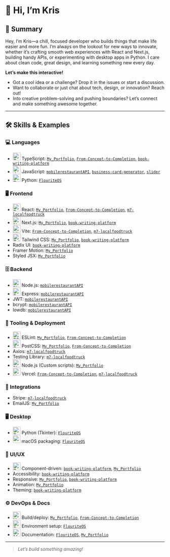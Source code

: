 # 👋 Hi, I’m Kris

## 🚀 Summary

Hey, I’m Kris—a chill, focused developer who builds things that make life easier and more fun. I’m always on the lookout for new ways to innovate, whether it’s crafting smooth web experiences with React and Next.js, building handy APIs, or experimenting with desktop apps in Python. I care about clean code, great design, and learning something new every day.

**Let’s make this interactive!**
- Got a cool idea or a challenge? Drop it in the issues or start a discussion.
- Want to collaborate or just chat about tech, design, or innovation? Reach out!
- Into creative problem-solving and pushing boundaries? Let’s connect and make something awesome together.

---

## 🛠️ Skills & Examples

### 💻 Languages
- <img src="https://cdn.jsdelivr.net/gh/devicons/devicon/icons/typescript/typescript-original.svg" width="24" alt="TypeScript"/> TypeScript: [`My_Portfolio`](https://github.com/imKrisK/My_Portfolio), [`From-Concept-to-Completion`](https://github.com/imKrisK/From-Concept-to-Completion), [`book-writing-platform`](https://github.com/imKrisK/book-writing-platform)
- <img src="https://cdn.jsdelivr.net/gh/devicons/devicon/icons/javascript/javascript-original.svg" width="24" alt="JavaScript"/> JavaScript: [`mobilerestaurantAPI`](https://github.com/imKrisK/mobilerestaurantAPI), [`business-card-generator`](https://github.com/imKrisK/business-card-generator), [`slider`](https://github.com/imKrisK/slider)
- <img src="https://cdn.jsdelivr.net/gh/devicons/devicon/icons/python/python-original.svg" width="24" alt="Python"/> Python: [`FlouriteOS`](https://github.com/imKrisK/FlouriteOS)

### 🖥️ Frontend
- <img src="https://cdn.jsdelivr.net/gh/devicons/devicon/icons/react/react-original.svg" width="24" alt="React"/> React: [`My_Portfolio`](https://github.com/imKrisK/My_Portfolio), [`From-Concept-to-Completion`](https://github.com/imKrisK/From-Concept-to-Completion), [`m7-localfoodtruck`](https://github.com/imKrisK/m7-localfoodtruck)
- <img src="https://cdn.jsdelivr.net/gh/devicons/devicon/icons/nextjs/nextjs-original.svg" width="24" alt="Next.js"/> Next.js: [`My_Portfolio`](https://github.com/imKrisK/My_Portfolio), [`book-writing-platform`](https://github.com/imKrisK/book-writing-platform)
- <img src="https://cdn.jsdelivr.net/gh/devicons/devicon/icons/vite/vite-original.svg" width="24" alt="Vite"/> Vite: [`From-Concept-to-Completion`](https://github.com/imKrisK/From-Concept-to-Completion), [`m7-localfoodtruck`](https://github.com/imKrisK/m7-localfoodtruck)
- <img src="https://cdn.jsdelivr.net/gh/devicons/devicon/icons/tailwindcss/tailwindcss-plain.svg" width="24" alt="Tailwind CSS"/> Tailwind CSS: [`My_Portfolio`](https://github.com/imKrisK/My_Portfolio), [`book-writing-platform`](https://github.com/imKrisK/book-writing-platform)
- Radix UI: [`book-writing-platform`](https://github.com/imKrisK/book-writing-platform)
- Framer Motion: [`My_Portfolio`](https://github.com/imKrisK/My_Portfolio)
- Styled JSX: [`My_Portfolio`](https://github.com/imKrisK/My_Portfolio)

### 🗄️ Backend
- <img src="https://cdn.jsdelivr.net/gh/devicons/devicon/icons/nodejs/nodejs-original.svg" width="24" alt="Node.js"/> Node.js: [`mobilerestaurantAPI`](https://github.com/imKrisK/mobilerestaurantAPI)
- <img src="https://cdn.jsdelivr.net/gh/devicons/devicon/icons/express/express-original.svg" width="24" alt="Express"/> Express: [`mobilerestaurantAPI`](https://github.com/imKrisK/mobilerestaurantAPI)
- JWT: [`mobilerestaurantAPI`](https://github.com/imKrisK/mobilerestaurantAPI)
- bcrypt: [`mobilerestaurantAPI`](https://github.com/imKrisK/mobilerestaurantAPI)
- lowdb: [`mobilerestaurantAPI`](https://github.com/imKrisK/mobilerestaurantAPI)

### 🧰 Tooling & Deployment
- <img src="https://cdn.jsdelivr.net/gh/devicons/devicon/icons/eslint/eslint-original.svg" width="24" alt="ESLint"/> ESLint: [`My_Portfolio`](https://github.com/imKrisK/My_Portfolio), [`From-Concept-to-Completion`](https://github.com/imKrisK/From-Concept-to-Completion)
- <img src="https://cdn.jsdelivr.net/gh/devicons/devicon/icons/postcss/postcss-plain.svg" width="24" alt="PostCSS"/> PostCSS: [`My_Portfolio`](https://github.com/imKrisK/My_Portfolio), [`From-Concept-to-Completion`](https://github.com/imKrisK/From-Concept-to-Completion)
- Axios: [`m7-localfoodtruck`](https://github.com/imKrisK/m7-localfoodtruck)
- Testing Library: [`m7-localfoodtruck`](https://github.com/imKrisK/m7-localfoodtruck)
- <img src="https://cdn.jsdelivr.net/gh/devicons/devicon/icons/nodejs/nodejs-original.svg" width="24" alt="Node.js"/> Node.js (Custom scripts): [`My_Portfolio`](https://github.com/imKrisK/My_Portfolio)
- <img src="https://cdn.jsdelivr.net/gh/devicons/devicon/icons/vercel/vercel-original.svg" width="24" alt="Vercel"/> Vercel: [`From-Concept-to-Completion`](https://github.com/imKrisK/From-Concept-to-Completion), [`m7-localfoodtruck`](https://github.com/imKrisK/m7-localfoodtruck)

### 🔌 Integrations
- Stripe: [`m7-localfoodtruck`](https://github.com/imKrisK/m7-localfoodtruck)
- EmailJS: [`My_Portfolio`](https://github.com/imKrisK/My_Portfolio)

### 🖥️ Desktop
- <img src="https://cdn.jsdelivr.net/gh/devicons/devicon/icons/python/python-original.svg" width="24" alt="Python"/> Python (Tkinter): [`FlouriteOS`](https://github.com/imKrisK/FlouriteOS)
- <img src="https://cdn.jsdelivr.net/gh/devicons/devicon/icons/apple/apple-original.svg" width="24" alt="macOS"/> macOS packaging: [`FlouriteOS`](https://github.com/imKrisK/FlouriteOS)

### 🎨 UI/UX
- <img src="https://cdn.jsdelivr.net/gh/devicons/devicon/icons/react/react-original.svg" width="24" alt="React"/> Component-driven: [`book-writing-platform`](https://github.com/imKrisK/book-writing-platform), [`My_Portfolio`](https://github.com/imKrisK/My_Portfolio)
- Accessibility: [`book-writing-platform`](https://github.com/imKrisK/book-writing-platform)
- Responsive: [`My_Portfolio`](https://github.com/imKrisK/My_Portfolio), [`book-writing-platform`](https://github.com/imKrisK/book-writing-platform)
- Animation: [`My_Portfolio`](https://github.com/imKrisK/My_Portfolio)
- Theming: [`book-writing-platform`](https://github.com/imKrisK/book-writing-platform)

### ⚙️ DevOps & Docs
- <img src="https://cdn.jsdelivr.net/gh/devicons/devicon/icons/vercel/vercel-original.svg" width="24" alt="Vercel"/> Build/deploy: [`My_Portfolio`](https://github.com/imKrisK/My_Portfolio), [`From-Concept-to-Completion`](https://github.com/imKrisK/From-Concept-to-Completion)
- <img src="https://cdn.jsdelivr.net/gh/devicons/devicon/icons/python/python-original.svg" width="24" alt="Python"/> Environment setup: [`FlouriteOS`](https://github.com/imKrisK/FlouriteOS)
- <img src="https://cdn.jsdelivr.net/gh/devicons/devicon/icons/markdown/markdown-original.svg" width="24" alt="Markdown"/> Documentation: [`FlouriteOS`](https://github.com/imKrisK/FlouriteOS), [`My_Portfolio`](https://github.com/imKrisK/My_Portfolio)

---

> _Let’s build something amazing!_

